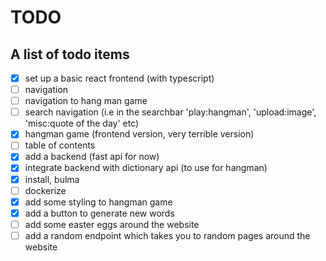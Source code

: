 # TODO

## A list of todo items

- [x] set up a basic react frontend (with typescript)
- [ ] navigation
- [ ] navigation to hang man game
- [ ] search navigation (i.e in the searchbar 'play:hangman', 'upload:image', 'misc:quote of the day' etc)
- [x] hangman game (frontend version, very terrible version)
- [ ] table of contents
- [x] add a backend (fast api for now)
- [x] integrate backend with dictionary api (to use for hangman)
- [x] install, bulma
- [ ] dockerize
- [x] add some styling to hangman game
- [x] add a button to generate new words
- [ ] add some easter eggs around the website
- [ ] add a random endpoint which takes you to random pages around the website